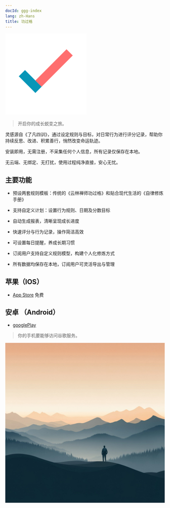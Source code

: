 ```yaml
---
docId: ggg-index
lang: zh-Hans
title: 功过格
---
```


![icon](assets/icon.png)

> 开启你的成长蜕变之旅。

灵感源自《了凡四训》，通过设定规则与目标，对日常行为进行评分记录，帮助你持续反思、改进、积累善行，悄然改变命运轨迹。

安装即用，无需注册，不采集任何个人信息，所有记录仅保存在本地。

无云端、无绑定、无打扰，使用过程纯净直接，安心无忧。

## 主要功能

- 预设两套规则模板：传统的《云林禅师功过格》和贴合现代生活的《自律修炼手册》

- 支持自定义计划：设置行为规则、日期及分数目标

- 自动生成报表，清晰呈现成长进度

- 快速评分与行为记录，操作简洁高效

- 可设置每日提醒，养成长期习惯

- 订阅用户支持自定义规则模型，构建个人化修炼方式

- 所有数据均保存在本地，订阅用户可灵活导出与管理

## 苹果（IOS）

- [App Store](https://apps.apple.com/app/id6736358985) 免费

## 安卓 （Android）

- [googlePlay](https://play.google.com/store/apps/details?id=me.suhe.ggg) 

> 你的手机要能够访问谷歌服务。

![og](assets/og.jpg)